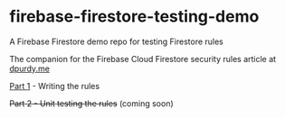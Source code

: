 # firebase-firestore-testing-demo
A Firebase Firestore demo repo for testing Firestore rules

The companion for the Firebase Cloud Firestore security rules article at [dpurdy.me](https://dpurdy.me/blog)


[Part 1](https://dpurdy.me/blog/firebase-cloud-firestore-security-rules/) - Writing the rules

~~Part 2 - Unit testing the rules~~ (coming soon)
